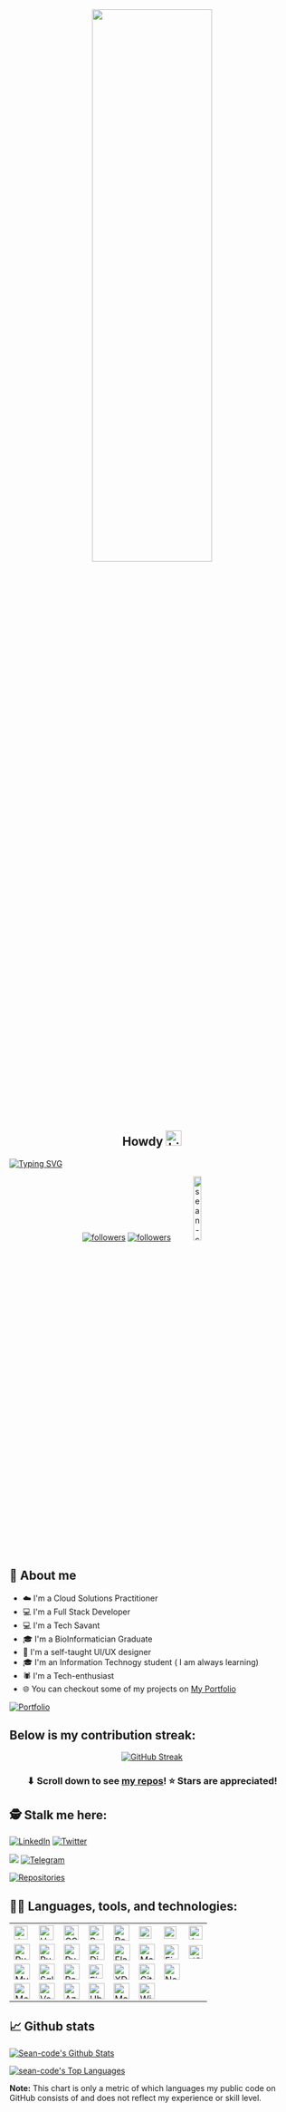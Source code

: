 <!-- New Display -->


<div id="header" align="center">
  <img src="https://media.tenor.com/whgQwNlVvNkAAAAj/xero-code.gif" width=65%" height="50%"/>
</div>


<!-- <div align="center">
    <img width="40%" height="50%" src="https://img.freepik.com/free-vector/programmer-work-with-working-day-symbols-flat-illustration_1284-60322.jpg?size=626&ext=jpg&ga=GA1.2.1989920698.1665680982&semt=sph" height="175px"/>
</div> -->


<h2
align="center">
Howdy <img src="https://user-images.githubusercontent.com/1303154/88677602-1635ba80-d120-11ea-84d8-d263ba5fc3c0.gif" height="27px" width="28px" alt="hi">
</h2>

[![Typing SVG](https://readme-typing-svg.herokuapp.com?color=FF0000&height=30&lines=My+name+is+John+Nganga;A.K.A+Sean)](https://git.io/typing-svg)



<p align="center">
  <a href="https://twitter.com/nganga_sea?"><img alt="followers" title="Follow Twitter" src="https://img.shields.io/twitter/follow/nganga_sea?color=55960c&label=Follow&logo=twitter&logoColor=blue&style=for-the-badge"/></a>
  <a href="https://github.com/sean-code"><img alt="followers" title="Follow Github" src="https://img.shields.io/github/followers/sean-code?color=236ad3&style=for-the-badge&logo=github&label=Follow"/></a>
  <img src="https://komarev.com/ghpvc/?username=sean-code&label=Profile%20views&color=blue&style=for-the-badge" alt="sean-code" width="17%"/>
</p>


## 📖 About me

* ☁️ I'm a Cloud Solutions Practitioner
* 💻 I'm a Full Stack Developer
* 💻 I'm a Tech Savant
* 🎓 I'm a BioInformatician Graduate
* 🎨 I'm a self-taught UI/UX designer
* 🎓 I'm an Information Technogy student ( I am always learning)
* 🕷️ I'm a Tech-enthusiast
* 🌐 You can checkout some of my projects on [My Portfolio](https://sean-code.github.io/port-folio/#/projects)

<p align="left">
  <a href="https://sean-code.github.io/port-folio/#/"><img alt="Portfolio" title="Portfolio" src="https://img.shields.io/badge/-Portfolio-000000?style=for-the-badge&logo=koding&logoColor=blue"/></a>
</p>

## Below is my contribution streak:



<div align="center">

  [![GitHub Streak](https://github-readme-streak-stats.herokuapp.com?user=sean-code&theme=solarized-dark&hide_border=true&date_format=M%20j%5B%2C%20Y%5D)](https://git.io/streak-stats)
  

</div>



<h3 align="center">⬇ Scroll down to see <a href="https://github.com/sean-code?tab=repositories">my repos</a>! ⭐ Stars are appreciated!</h3>

## 🕵️ Stalk me here:

<p align="left">
  <a href="https://www.linkedin.com/in/john-sean-nganga"><img alt="LinkedIn" title="LinkedIn" src="https://img.shields.io/badge/-LinkedIn-0077B5?style=for-the-badge&logo=linkedin&logoColor=white"/></a>
  <a href="https://www.twitter.com/nganga_sea"><img alt="Twitter" title="Twitter" src="https://img.shields.io/badge/-Twitter-1DA1F2?style=for-the-badge&logo=twitter&logoColor=white"/></a>
</p>
<p align="left">
  <a href="https://www.instagram.com/its_ngangasean/"><img src="https://img.shields.io/badge/Instagram-E4405F?style=for-the-badge&logo=instagram&logoColor=white"></a>
  <a href="https://t.me/sean_code"><img  title="Telegram Me" src="https://img.shields.io/badge/Telegram-2CA5E0?style=for-the-badge&logo=telegram&logoColor=white" alt="Telegram"></a>
</p>


<p align="left">
  <a href="https://github.com/sean-code?tab=repositories"><img alt="Repositories" title="Repositories" src="https://img.shields.io/badge/-More%20Repos-black?style=for-the-badge&logo=addthis&logoColor=white"/></a>
</p>

## 👨‍💻 Languages, tools, and technologies:
 <!-- [![Typing SVG](https://readme-typing-svg.herokuapp.com?color=D23114&height=36&lines=I'm+Currently+Learning+Django;And+Practicing+Big+Data+Algorithm!!)](https://git.io/typing-svg) -->



<table>
    <tbody>
        <tr>
            <td><a href="#"><img alt="JavaScript" title="JavaScript" height="24px"
                        src="https://img.shields.io/badge/JavaScript-323330?style=for-the-badge&logo=javascript&logoColor=F7DF1E" /></a>
            </td>
            <td><a href="#"><img alt="HTML5" title="HTML5" height="26px"
                        src="https://img.shields.io/badge/HTML5-E34F26?style=for-the-badge&logo=html5&logoColor=white" /></a>
            </td>
            <td><a href="#"><img alt="CSS3" title="CSS3" height="26px"
                        src="https://img.shields.io/badge/css3-%231572B6.svg?style=for-the-badge&logo=css3&logoColor=white" /></a>
            </td>
            <td><a href="#"><img alt="BOOTSTRAP" title="Bootstrap" height="26px"
                        src="https://img.shields.io/badge/Bootstrap-563D7C?style=for-the-badge&logo=bootstrap&logoColor=white" /></a>
              </td>
               <td><a href="#"><img alt="React" title="Reactjs" height="28px"
                        src="https://img.shields.io/badge/React-20232A?style=for-the-badge&logo=react&logoColor=61DAFB" /></a>
            </td>
            <td>
                <a href="#"><img alt="Vue JS" title="Vue JS" height="22px"
                        src="https://img.shields.io/badge/vuejs-%2335495e.svg?style=for-the-badge&logo=vuedotjs&logoColor=%234FC08D" /></a>
              </td>
              <td>
                <a href="#"><img alt="Vue JS" title="Vuetify" height="22px"
                        src="https://img.shields.io/badge/Vuetify-1867C0?style=for-the-badge&logo=vuetify&logoColor=AEDDFF" />
                </a>
              </td>
              <td>
              <a href="#"><img alt="Angular" title="Angular" height="24px"
                        src="https://img.shields.io/badge/angular-%23DD0031.svg?style=for-the-badge&logo=angular&logoColor=white" /></a>
              </td>
        </tr>
        <tr>
          <td><a href="https://brave.com/eyl243"><img alt="Ruby" title="Ruby" height="28px"
                        src="https://img.shields.io/badge/Ruby-CC342D?style=for-the-badge&logo=ruby&logoColor=white" /></a>
          </td>
          <td>
              <a href="#"><img alt="Ruby On Rails" title="Ruby On Rails" height="28px"
                        src="https://img.shields.io/badge/Ruby_on_Rails-CC0000?style=for-the-badge&logo=ruby-on-rails&logoColor=white" /></a>
            </td>
            <td>
              <a href="#"><img alt="Python" title="Python" height="28px"
                        src="https://img.shields.io/badge/Python-14354C?style=for-the-badge&logo=python&logoColor=white" /></a>
            </td>
            <td><a href="#"><img alt="Django" title="Django" height="28px"
                        src="https://img.shields.io/badge/django-%23092E20.svg?style=for-the-badge&logo=django&logoColor=white" /></a>
            </td>
            <td>
              <a href="#"><img alt="Flask" title="Flask" height="29px"
                        src="https://img.shields.io/badge/flask-%23000.svg?style=for-the-badge&logo=flask&logoColor=white" /></a>
            </td>
            <td>
                <a href="#"><img alt="Markdown" title="Markdown" height="28px"
                            src="https://img.shields.io/badge/Markdown-000000?style=for-the-badge&logo=markdown&logoColor=white" /></a>
            </td>
              <td>
                <a href="#"><img alt="Firebase" title="Firebase" height="26px"
                          src="https://img.shields.io/badge/Firebase-039BE5?style=for-the-badge&logo=Firebase&logoColor=white" />
                </a>
            </td>
             <td>
              <a href="#"><img alt="JSON" title="JWT" height="24px"
                        src="https://img.shields.io/badge/JWT-black?style=for-the-badge&logo=JSON%20web%20tokens" /></a>
            </td>
        </tr>
        <tr>
              <td><a href="#"><img alt="MySQL" title="MySQL" height="28px"
                        src="https://img.shields.io/badge/mysql-%2300f.svg?style=for-the-badge&logo=mysql&logoColor=white" /></a>
            </td>
            <td><a href="#"><img alt="Sqlite" title="Sqlite" height="28px"
                        src="https://img.shields.io/badge/SQLite-07405E?style=for-the-badge&logo=sqlite&logoColor=white"/></a></td>
            <td>
                <a href="#"><img alt="Postgres" title="Postgres" height="28px"
                        src="https://img.shields.io/badge/postgres-%23316192.svg?style=for-the-badge&logo=postgresql&logoColor=white"/></a>
                </td>
                <td>
                  <a href="#"><img alt="Figma" title="Figma" height="25px"
                            src="https://img.shields.io/badge/figma-%23F24E1E.svg?style=for-the-badge&logo=figma&logoColor=white"/></a>
              </td>
              <td>
                  <a href="#"><img alt="XD Adobe" title="XD Adobe" height="28px"
                            src="https://img.shields.io/badge/Adobe%20XD-470137?style=for-the-badge&logo=Adobe%20XD&logoColor=#FF61F6"/></a>
              </td>
              <td>
                <a href="#"><img alt="GitHub" title="GitHub" height="28px"
                          src="https://img.shields.io/badge/github-%23121011.svg?style=for-the-badge&logo=github&logoColor=white" /></a>
              </td>
              <td>
                <a href="#"><img alt="Netlify" title="Netlify" height="28px"
                          src="https://img.shields.io/badge/Netlify-00C7B7?style=for-the-badge&logo=netlify&logoColor=white" /></a>
              </td>
            </tr>
            <tr>
               <td><a href="#"><img alt="Mercurial" title="Mercurial" height="28px"
                        src="https://img.shields.io/badge/mercurial-999999.svg?style=for-the-badge&logo=mercurial&logoColor=black" /></a>
              </td>
              <td>
                <a href="#"><img alt="Vercel" title="Vercel" height="28px"
                        src="https://img.shields.io/badge/vercel-%23000000.svg?style=for-the-badge&logo=vercel&logoColor=white" /></a>
              </td>
               <td><a href="#"><img alt="Azure" title="Azure" height="28px"
                        src="https://img.shields.io/badge/azure-%230072C6.svg?style=for-the-badge&logo=microsoftazure&logoColor=white" /></a>
              </td>
              <td>
              <a href="#"><img alt="Ubuntu" title="Ubuntu" height="28px"
                        src="https://img.shields.io/badge/Ubuntu-E95420?style=for-the-badge&logo=ubuntu&logoColor=white" /></a>
            </td>
            <td>
              <a href="#"><img alt="Mac" title="Mac" height="28px"
                          src="https://img.shields.io/badge/mac%20os-000000?style=for-the-badge&logo=apple&logoColor=white" /></a>
            </td>
            <td>
              <a href="#"><img alt="Windows" title="Windows" height="28px"
                          src="https://img.shields.io/badge/Windows-0078D6?style=for-the-badge&logo=windows&logoColor=white" /></a>
            </td>
        </tr>
    </tbody>
</table>


## 📈 Github stats
  <a href="https://github.com/anuraghazra/github-readme-stats"><img alt="Sean-code's Github Stats" src="https://github-readme-stats.vercel.app/api?username=sean-code&theme=highcontrast&show_icons=true&count_private=true" /></a>



  <a href="https://github.com/anuraghazra/github-readme-stats"><img alt="sean-code's Top Languages" src="https://github-readme-stats.vercel.app/api/top-langs/?username=sean-code&langs_count=10&theme=chartreuse-dark&layout=compact#" /></a>


  <b>Note:</b> This chart is only a metric of which languages my public code on GitHub consists of and does not reflect my experience or skill level.



  <!-- ### Professional Certificates -->
  <!-- <div align="left">
        <img width="30%" height="20%" src="./assets/bitdegree-certificate-1030477%20(1).jpeg" height="175px"/>
    </div> -->

<!-- <table>
  <tr>
    <td>
        <a href="#">
          <img alt="Network Security" title="Network Security" height="180px" width="255px" src="./assets/bitdegree.png" />
        </a>
        <p>Network Security<br/>Fundamentalist</p>
    </td>
    <td>
        <a href="#">
          <img alt="Ubuntu" title="Ubuntu" height="180px" width="245px" src="./assets/bitdegree-certificate-1030477%20(1).jpeg" />
        </a>
        <p>Cyber Security<br/>Enthusiast</p>
    </td>
    <td>
        <a href="#">
          <img alt="Ubuntu" title="Web Design Sprint" height="180px" width="265px" src="./assets/webDesign.png" />
        </a>
        <p>UI/UX Web Design<br/>Sprint Practitioner</p>
    </td>
  </tr>
</table> -->


